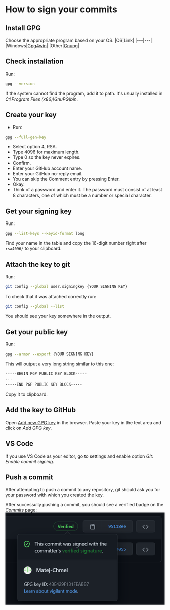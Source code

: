 # How to sign your commits
## Install GPG
Choose the appropriate program based on your OS.
|OS|Link|
|---|---|
|Windows|[Gpg4win](https://gpg4win.org/download.html)|
|Other|[Gnupg](https://gnupg.org/download/)|
## Check installation
Run:
```bash
gpg --version
```
If the system cannot find the program, add it to path.
It's usually installed in *C:\Program Files (x86)\GnuPG\bin*.
## Create your key
- Run:
```bash
gpg --full-gen-key
```
- Select option 4, RSA.
- Type 4096 for maximum length.
- Type 0 so the key never expires.
- Confirm.
- Enter your GitHub account name.
- Enter your GitHub no-reply email.
- You can skip the Comment entry by pressing Enter.
- Okay.
- Think of a password and enter it.
The password must consist of at least 8 characters,
one of which must be a number or special character.
## Get your signing key
Run:
```bash
gpg --list-keys --keyid-format long
```
Find your name in the table and
copy the 16-digit number right after `rsa4096/` to your clipboard.
## Attach the key to git
Run:
```bash
git config --global user.signingkey {YOUR SIGNING KEY}
```
To check that it was attached correctly run:
```bash
git config --global --list
```
You should see your key somewhere in the output.
## Get your public key
Run:
```bash
gpg --armor --export {YOUR SIGNING KEY}
```
This will output a very long string similar to this one:
```bash
-----BEGIN PGP PUBLIC KEY BLOCK-----
...
-----END PGP PUBLIC KEY BLOCK-----
```
Copy it to clipboard.
## Add the key to GitHub
Open [Add new GPG key](https://github.com/settings/gpg/new) in the browser.
Paste your key in the text area and click on *Add GPG key*.
## VS Code
If you use VS Code as your editor,
go to settings and enable option *Git: Enable commit signing*.
## Push a commit
After attempting to push a commit to any repository,
git should ask you for your password with which you created the key.

After successully pushing a commit,
you should see a verified badge on the *Commits* page:
![Verified commit badge](verified.png)
